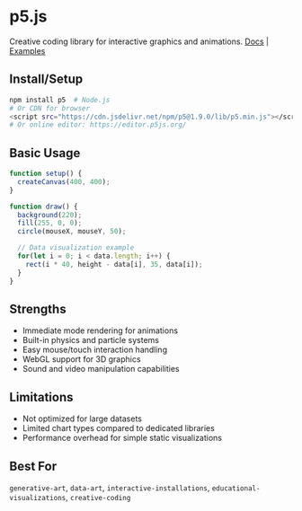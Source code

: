 # p5.js
Creative coding library for interactive graphics and animations. [Docs](https://p5js.org/reference/) | [Examples](https://p5js.org/examples/)

## Install/Setup
```bash
npm install p5  # Node.js
# Or CDN for browser
<script src="https://cdn.jsdelivr.net/npm/p5@1.9.0/lib/p5.min.js"></script>
# Or online editor: https://editor.p5js.org/
```

## Basic Usage
```javascript
function setup() {
  createCanvas(400, 400);
}

function draw() {
  background(220);
  fill(255, 0, 0);
  circle(mouseX, mouseY, 50);

  // Data visualization example
  for(let i = 0; i < data.length; i++) {
    rect(i * 40, height - data[i], 35, data[i]);
  }
}
```

## Strengths
- Immediate mode rendering for animations
- Built-in physics and particle systems
- Easy mouse/touch interaction handling
- WebGL support for 3D graphics
- Sound and video manipulation capabilities

## Limitations
- Not optimized for large datasets
- Limited chart types compared to dedicated libraries
- Performance overhead for simple static visualizations

## Best For
`generative-art`, `data-art`, `interactive-installations`, `educational-visualizations`, `creative-coding`